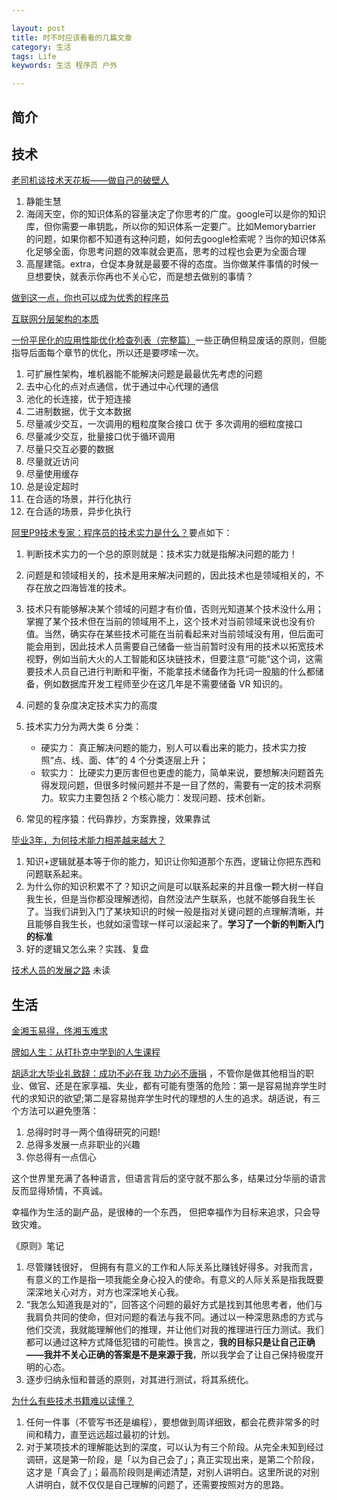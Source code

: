 ```yaml
---

layout: post
title: 时不时应该看看的几篇文章
category: 生活
tags: Life
keywords: 生活 程序员 户外

---
```


## 简介

## 技术

[老司机谈技术天花板——做自己的破壁人](http://mp.weixin.qq.com/s?__biz=MzA4MDc5OTg5MA==&mid=2650585155&idx=3&sn=30392c82e2003ca54e248b6a7abbee88&mpshare=1&scene=1&srcid=0331lAZn3kCrRoyxDwVkfS7P#rd)

1. 静能生慧
2. 海阔天空，你的知识体系的容量决定了你思考的广度。google可以是你的知识库，但你需要一串钥匙，所以你的知识体系一定要广。比如Memorybarrier 的问题，如果你都不知道有这种问题，如何去google检索呢？当你的知识体系化足够全面，你思考问题的效率就会更高，思考的过程也会更为全面合理
3. 高屋建瓴。extra，仓促本身就是最要不得的态度。当你做某件事情的时候一旦想要快，就表示你再也不关心它，而是想去做别的事情？

[做到这一点，你也可以成为优秀的程序员](http://mp.weixin.qq.com/s/8Bl105G8ZsE_jy5mbrIy_g)

[互联网分层架构的本质](http://www.10tiao.com/html/249/201710/2651960455/1.html)

[一份平民化的应用性能优化检查列表（完整篇）](http://calvin1978.blogcn.com/articles/checklist.html)一些正确但稍显废话的原则，但能指导后面每个章节的优化，所以还是要啰嗦一次。


1. 可扩展性架构，堆机器能不能解决问题是最最优先考虑的问题
2. 去中心化的点对点通信，优于通过中心代理的通信
3. 池化的长连接，优于短连接
4. 二进制数据，优于文本数据
5. 尽量减少交互，一次调用的粗粒度聚合接口 优于 多次调用的细粒度接口
6. 尽量减少交互，批量接口优于循环调用
7. 尽量只交互必要的数据
8. 尽量就近访问
9. 尽量使用缓存
10. 总是设定超时
11. 在合适的场景，并行化执行
12. 在合适的场景，异步化执行


[阿里P9技术专家：程序员的技术实力是什么？](https://mp.weixin.qq.com/s/h-32WUi1far1WAchf-X_PQ)要点如下：

1. 判断技术实力的一个总的原则就是：技术实力就是指解决问题的能力！
2. 问题是和领域相关的，技术是用来解决问题的，因此技术也是领域相关的，不存在放之四海皆准的技术。
3. 技术只有能够解决某个领域的问题才有价值，否则光知道某个技术没什么用；掌握了某个技术但在当前的领域用不上，这个技术对当前领域来说也没有价值。当然，确实存在某些技术可能在当前看起来对当前领域没有用，但后面可能会用到，因此技术人员需要自己储备一些当前暂时没有用的技术以拓宽技术视野，例如当前大火的人工智能和区块链技术，但要注意“可能”这个词，这需要技术人员自己进行判断和平衡，不能拿技术储备作为托词一股脑的什么都储备，例如数据库开发工程师至少在这几年是不需要储备 VR 知识的。
4. 问题的复杂度决定技术实力的高度
5. 技术实力分为两大类 6 分类：

	* 硬实力： 真正解决问题的能力，别人可以看出来的能力，技术实力按照“点、线、面、体”的 4 个分类逐层上升；
	* 软实力： 比硬实力更厉害但也更虚的能力，简单来说，要想解决问题首先得发现问题，但很多时候问题并不是一目了然的，需要有一定的技术洞察力。软实力主要包括 2 个核心能力：发现问题、技术创新。

6. 常见的程序猿：代码靠抄，方案靠搜，效果靠试

[毕业3年，为何技术能力相差越来越大？](https://mp.weixin.qq.com/s?__biz=MzIzOTU0NTQ0MA==&mid=2247487690&idx=1&sn=b56e94dda0466693b3cf5d8be1c0287c&chksm=e9292dc5de5ea4d3f191e1a66793bd5bfccbc477404ce5442a83e5568648dab7e715733bfbf8&mpshare=1&scene=23&srcid=0625Qh43zPhyQLjkIsAmBIep%23rd)

1. 知识+逻辑就基本等于你的能力，知识让你知道那个东西，逻辑让你把东西和问题联系起来。
2. 为什么你的知识积累不了？知识之间是可以联系起来的并且像一颗大树一样自我生长，但是当你都没理解透彻，自然没法产生联系，也就不能够自我生长了。当我们讲到入门了某块知识的时候一般是指对关键问题的点理解清晰，并且能够自我生长，也就如滚雪球一样可以滚起来了。**学习了一个新的判断入门的标准**
3. 好的逻辑又怎么来？实践、复盘


[技术人员的发展之路](https://coolshell.cn/articles/17583.html) 未读

## 生活

[金湘玉易得，佟湘玉难求](https://www.jianshu.com/p/eae75a702a3b)

[牌如人生：从打扑克中学到的人生课程](https://zhuanlan.zhihu.com/p/25081729)

[胡适北大毕业礼致辞：成功不必在我 功力必不唐捐](https://m.sohu.com/n/556951812/) ，不管你是做其他相当的职业、做官、还是在家享福、失业，都有可能有堕落的危险：第一是容易抛弃学生时代的求知识的欲望;第二是容易抛弃学生时代的理想的人生的追求。胡适说，有三个方法可以避免堕落：

1. 总得时时寻一两个值得研究的问题!
2. 总得多发展一点非职业的兴趣
3. 你总得有一点信心

这个世界里充满了各种语言，但语言背后的坚守就不那么多，结果过分华丽的语言反而显得矫情，不真诚。

幸福作为生活的副产品，是很棒的一个东西， 但把幸福作为目标来追求，只会导致灾难。

《原则》笔记

1. 尽管赚钱很好， 但拥有有意义的工作和人际关系比赚钱好得多。对我而言， 有意义的工作是指一项我能全身心投入的使命。有意义的人际关系是指我既要深深地关心对方，对方也深深地关心我。
2. “我怎么知道我是对的”，回答这个问题的最好方式是找到其他思考者，他们与我肩负共同的使命，但对问题的看法与我不同。通过以一种深思熟虑的方式与他们交流，我就能理解他们的推理，并让他们对我的推理进行压力测试。我们都可以通过这种方式降低犯错的可能性。换言之，**我的目标只是让自己正确——我并不关心正确的答案是不是来源于我**，所以我学会了让自己保持极度开明的心态。
3. 逐步归纳永恒和普适的原则，对其进行测试，将其系统化。

[为什么有些技术书籍难以读懂？](http://zhangtielei.com/posts/blog-good-book-and-bad-book.html)

1. 任何一件事（不管写书还是编程），要想做到周详细致，都会花费非常多的时间和精力，直至远远超过最初的计划。
2. 对于某项技术的理解能达到的深度，可以认为有三个阶段。从完全未知到经过调研，这是第一阶段，是「以为自己会了」；真正实现出来，是第二个阶段，这才是「真会了」；最高阶段则是阐述清楚，对别人讲明白。这里所说的对别人讲明白，就不仅仅是自己理解的问题了，还需要按照对方的思路。